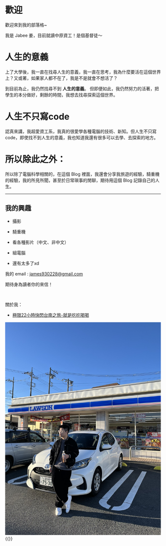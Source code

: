 # 歡迎

歡迎來到我的部落格~

我是 Jabee 姜，目前就讀中原資工！是個基督徒～

# 人生的意義

上了大學後，我一直在找尋人生的意義，我一直在思考，我為什麼要活在這個世界上？又或著，如果家人都不在了，我是不是就會不想活了？

到目前為止，我仍然找尋不到 **人生的意義**。 但即便如此，我仍然努力的活著，把學生的本分做好，剩餘的時間，我想去找尋探索這個世界。

# 人生不只寫code

認真來講，我超愛資工系，我真的很愛學各種電腦的技術、新知。但人生不只寫code，即使找不到人生的意義，我也知道我還有很多可以去學、去探索的地方。

# 所以除此之外：

所以除了電腦科學相關的，在這個 Blog 裡面，我還會分享我旅遊的經驗，騎重機的經驗，我的所見所聞，甚至於日常瑣事的閒聊，期待用這個 Blog 記錄自己的人生。

---

## 我的興趣

- 攝影

- 騎重機

- 看各種影片（中文、非中文）

- 組電腦

- 還有太多了xd

我的 email : james930228@gmail.com

期待身為讀者你的來信！

<br>



關於我：

- [極限22小時快閃台南之旅-就是吃吃喝喝](/notes/241114/)

![](IMG_0577.HEIC_compressed.JPEG)
{{<heatmap>}}
